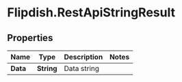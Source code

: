 # Flipdish.RestApiStringResult

## Properties

Name | Type | Description | Notes
------------ | ------------- | ------------- | -------------
**Data** | **String** | Data string | 


